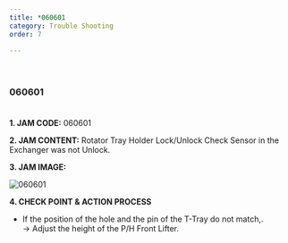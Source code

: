```yaml
---
title: *060601
category: Trouble Shooting
order: 7

---
```


　  
### 060601
　  
**1. JAM CODE:** 060601

**2. JAM CONTENT:** Rotator Tray Holder Lock/Unlock Check Sensor in the Exchanger was not Unlock.

**3. JAM IMAGE:**

![060601](https://user-images.githubusercontent.com/85915538/125032090-09f00680-e0c0-11eb-90a4-6d41b8ce4a2b.png)

**4. CHECK POINT & ACTION PROCESS**

* If the position of the hole and the pin of the T-Tray do not match,.  
  → Adjust the height of the P/H Front Lifter.
  

